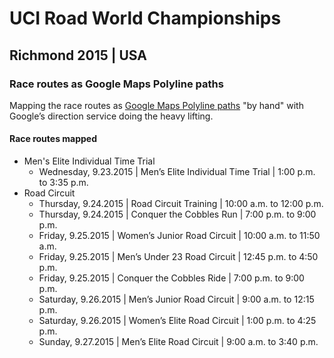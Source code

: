 # UCI Road World Championships
## Richmond 2015 | USA

### Race routes as Google Maps Polyline paths

Mapping the race routes as [Google Maps Polyline paths](https://developers.google.com/maps/documentation/javascript/shapes#polyline_add) "by hand" with Google&rsquo;s direction service doing the heavy lifting.

#### Race routes mapped

* Men's Elite Individual Time Trial
  * Wednesday, 9.23.2015 | Men&rsquo;s Elite Individual Time Trial | 1:00 p.m. to 3:35 p.m.
* Road Circuit
  * Thursday, 9.24.2015 | Road Circuit Training | 10:00 a.m. to 12:00 p.m.
  * Thursday, 9.24.2015 | Conquer the Cobbles Run | 7:00 p.m. to  9:00 p.m.
  * Friday, 9.25.2015 | Women&rsquo;s Junior Road Circuit | 10:00 a.m. to  11:50 a.m.
  * Friday, 9.25.2015 | Men&rsquo;s Under 23 Road Circuit | 12:45 p.m. to  4:50 p.m.
  * Friday, 9.25.2015 | Conquer the Cobbles Ride | 7:00 p.m. to  9:00 p.m.
  * Saturday, 9.26.2015 | Men&rsquo;s Junior Road Circuit | 9:00 a.m. to  12:15 p.m.
  * Saturday, 9.26.2015 | Women&rsquo;s Elite Road Circuit | 1:00 p.m. to  4:25 p.m.
  * Sunday, 9.27.2015 | Men&rsquo;s Elite Road Circuit | 9:00 a.m. to  3:40 p.m.
